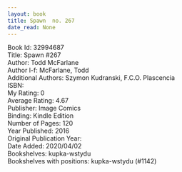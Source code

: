 ```yaml
---
layout: book
title: Spawn  no. 267
date_read: None
---
```


Book Id: 32994687<br />
Title: Spawn #267<br />
Author: Todd McFarlane<br />
Author l-f: McFarlane, Todd<br />
Additional Authors: Szymon Kudranski, F.C.O. Plascencia<br />
ISBN: <br />
My Rating: 0<br />
Average Rating: 4.67<br />
Publisher: Image Comics<br />
Binding: Kindle Edition<br />
Number of Pages: 120<br />
Year Published: 2016<br />
Original Publication Year: <br />
Date Added: 2020/04/02<br />
Bookshelves: kupka-wstydu<br />
Bookshelves with positions: kupka-wstydu (#1142)<br />


